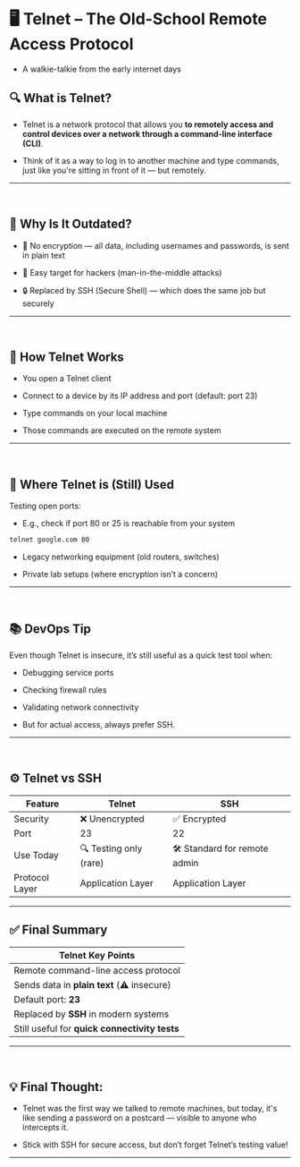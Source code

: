 # 🖥️ Telnet – The Old-School Remote Access Protocol
- A walkie-talkie from the early internet days

## 🔍 What is Telnet?
- Telnet is a network protocol that allows you **to remotely access and control devices over a network through a command-line interface (CLI)**.

- Think of it as a way to log in to another machine and type commands, just like you're sitting in front of it — but remotely.

---

<br>

## 🚧 Why Is It Outdated?
- 🛑 No encryption — all data, including usernames and passwords, is sent in plain text

- 🎯 Easy target for hackers (man-in-the-middle attacks)

- 🔒 Replaced by SSH (Secure Shell) — which does the same job but securely

---

<br>

## 🧪 How Telnet Works
- You open a Telnet client

- Connect to a device by its IP address and port (default: port 23)

- Type commands on your local machine

- Those commands are executed on the remote system

---

<br>

## 🧰 Where Telnet is (Still) Used
Testing open ports:
- E.g., check if port 80 or 25 is reachable from your system

```bash
telnet google.com 80
```
- Legacy networking equipment (old routers, switches)

- Private lab setups (where encryption isn’t a concern)

---

<br>

## 📚 DevOps Tip
Even though Telnet is insecure, it’s still useful as a quick test tool when:

- Debugging service ports

- Checking firewall rules

- Validating network connectivity

- But for actual access, always prefer SSH.

---

<br>

## ⚙️ Telnet vs SSH
| Feature        | Telnet                 | SSH                           |
| -------------- | ---------------------- | ----------------------------- |
| Security       | ❌ Unencrypted          | ✅ Encrypted                   |
| Port           | 23                     | 22                            |
| Use Today      | 🔍 Testing only (rare) | 🛠️ Standard for remote admin |
| Protocol Layer | Application Layer      | Application Layer             |

---

## ✅ Final Summary
| Telnet Key Points                             |
| --------------------------------------------- |
| Remote command-line access protocol           |
| Sends data in **plain text** (⚠️ insecure)    |
| Default port: **23**                          |
| Replaced by **SSH** in modern systems         |
| Still useful for **quick connectivity tests** |

---

<br>

## 💡 Final Thought:
- Telnet was the first way we talked to remote machines, but today, it's like sending a password on a postcard — visible to anyone who intercepts it.

- Stick with SSH for secure access, but don’t forget Telnet’s testing value!

---
